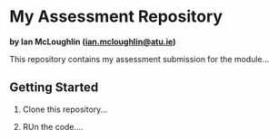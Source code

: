 # My Assessment Repository

**by Ian McLoughlin (ian.mcloughlin@atu.ie)**

This repository contains my assessment submission for the module...


## Getting Started

1. Clone this repository...

2. RUn the code....